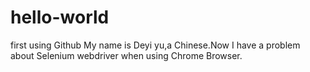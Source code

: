 # hello-world
first using Github
My name is Deyi yu,a Chinese.Now I have a problem about Selenium webdriver when using Chrome Browser.
